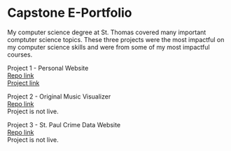 # Capstone E-Portfolio
My computer science degree at St. Thomas covered many important comptuter science topics. These three projects were the most impactful on my computer science skills and were from some of my most impactful courses.

Project 1 - Personal Website  
[Repo link](https://github.com/Elli9025/Elli9025.github.io)  
[Project link](https://elli9025.github.io/)

Project 2 - Original Music Visualizer  
[Repo link](https://github.com/Elli9025/MusicVisualizer)  
Project is not live.  

Project 3 - St. Paul Crime Data Website  
[Repo link](https://github.com/Elli9025/StPaulCrimeDataSite)  
Project is not live.  
